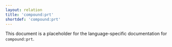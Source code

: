 ```yaml
---
layout: relation
title: 'compound:prt'
shortdef: 'compound:prt'
---
```


This document is a placeholder for the language-specific documentation
for `compound:prt`.
